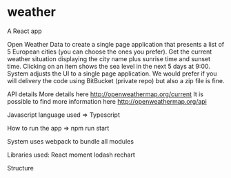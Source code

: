 # weather
A React app


Open Weather Data to create a single page application that presents a list of 5 European
cities (you can choose the ones you prefer). Get the current weather situation
displaying the city name plus sunrise time and sunset time. Clicking on an item shows the sea level in
the next 5 days at 9:00. System adjusts the UI to a single page application. We would prefer if you will delivery the code using BitBucket
(private repo) but also a zip file is fine.

API details
More details here http://openweathermap.org/current
It is possible to find more information here http://openweathermap.org/api


Javascript language used =>
Typescript


How to run the app =>
npm run start

System uses webpack to bundle all modules

Libraries used:
React
moment
lodash
rechart

Structure

